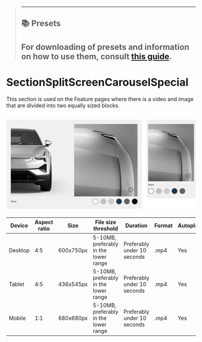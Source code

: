 > ---
> ## 📚 Presets
>
> For downloading of presets and information on how to use them, consult [this guide](/docs/guides/presets/README.md).
> ---

# SectionSplitScreenCarouselSpecial

This section is used on the Feature pages where there is a video and image that are divided into two equally sized blocks.

## ![section image](./split-screen-carousel-special.png)

<!--
SectionSplitScreenCarouselSpecial
Storybook: http://localhost:6006/?path=/story/organisms-sectionsplitscreencarouselspecial--default-story
-->

| Device  | Aspect ratio | Size      | File size threshold                   | Duration                    | Format | Autoplay | Audio |
| ------- | ------------ | --------- | ------------------------------------- | --------------------------- | ------ | -------- | ----- |
| Desktop | 4:5          | 600x750px | 5-10MB, preferably in the lower range | Preferably under 10 seconds | .mp4   | Yes      | No    |
| Tablet  | 4:5          | 436x545px | 5-10MB, preferably in the lower range | Preferably under 10 seconds | .mp4   | Yes      | No    |
| Mobile  | 1:1          | 680x680px | 5-10MB, preferably in the lower range | Preferably under 10 seconds | .mp4   | Yes      | No    |
